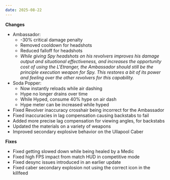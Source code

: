 ```yaml
---
date: 2025-08-22
---
```


**Changes**

* Ambassador:
  * -30% critical damage penalty
  * Removed cooldown for headshots
  * Reduced falloff for headshots
  * _While giving Spy headshots on his revolvers improves his damage output and situational effectiveness, and increases the opportunity cost of using the L'Etranger, the Ambassador should still be the principle execution weapon for Spy. This restores a bit of its power and feeling over the other revolvers for this capability._
* Soda Popper:
  * Now instantly reloads while air dashing
  * Hype no longer drains over time
  * While Hyped, consume 40% hype on air dash
  * Hype meter can be increased while hyped
* Fixed Revolver inaccuracy crosshair being incorrect for the Ambassador
* Fixed inaccuracies in lag compensation causing backstabs to fail
* Added more precise lag compensation for viewing angles, for backstabs
* Updated the materials on a variety of weapons
* Improved secondary explosive behavior on the Ullapool Caber

**Fixes**

* Fixed getting slowed down while being healed by a Medic
* Fixed high FPS impact from match HUD in competitive mode
* Fixed desync issues introduced in an earlier update
* Fixed caber secondary explosion not using the correct icon in the killfeed
